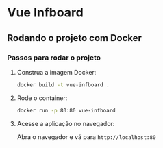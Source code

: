 # Vue Infboard

## Rodando o projeto com Docker

### Passos para rodar o projeto

1. Construa a imagem Docker:

    ```sh
    docker build -t vue-infboard .
    ```

3. Rode o container:

    ```sh
    docker run -p 80:80 vue-infboard
    ```

4. Acesse a aplicação no navegador:

    Abra o navegador e vá para `http://localhost:80`